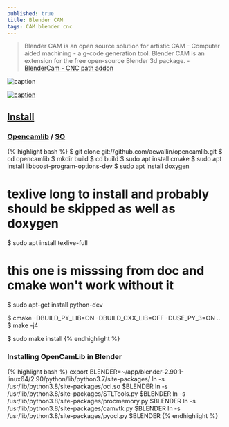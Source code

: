 ```yaml
---
published: true
title: Blender CAM
tags: CAM blender cnc
---
```

> Blender CAM is an open source solution for artistic CAM - Computer aided machining - a g-code generation tool. Blender CAM is an extension for the free open-source Blender 3d package. - [BlenderCam - CNC path addon](https://github.com/vilemduha/blendercam)

![caption](https://cloud.githubusercontent.com/assets/648108/12375710/7a24b868-bca6-11e5-99a8-8c8c02e89724.png)

[![caption](https://img.youtube.com/vi/jR8jt6dJPfE/0.jpg)](https://www.youtube.com/watch?v=jR8jt6dJPfE)

## [Install](https://github.com/vilemduha/blendercam/wiki/Install-opencamlib-into-blender-2.80-and-2.90-on-linux)
### [Opencamlib](https://github.com/aewallin/opencamlib) / [SO](https://stackoverflow.com/questions/24174394/cmake-is-not-able-to-find-python-libraries)
{% highlight bash %}
$ git clone git://github.com/aewallin/opencamlib.git
$ cd opencamlib
$ mkdir build
$ cd build
$ sudo apt install cmake
$ sudo apt install libboost-program-options-dev
$ sudo apt install doxygen
# texlive long to install and probably should be skipped as well as doxygen
$ sudo apt install texlive-full
# this one is misssing from doc and cmake won't work without it
$ sudo apt-get install python-dev

$ cmake -DBUILD_PY_LIB=ON -DBUILD_CXX_LIB=OFF -DUSE_PY_3=ON ..
$ make -j4

$ sudo make install
{% endhighlight %}

### Installing OpenCamLib in Blender
{% highlight bash %}
export BLENDER=~/app/blender-2.90.1-linux64/2.90/python/lib/python3.7/site-packages/
ln -s /usr/lib/python3.8/site-packages/ocl.so $BLENDER
ln -s /usr/lib/python3.8/site-packages/STLTools.py $BLENDER
ln -s /usr/lib/python3.8/site-packages/procmemory.py $BLENDER
ln -s /usr/lib/python3.8/site-packages/camvtk.py $BLENDER
ln -s /usr/lib/python3.8/site-packages/pyocl.py $BLENDER
{% endhighlight %}